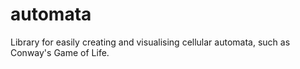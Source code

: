 automata
========

Library for easily creating and visualising cellular automata, such as Conway's Game of Life.
